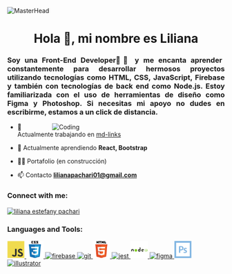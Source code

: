 ![MasterHead](https://user-images.githubusercontent.com/98620685/172761432-2e6a146d-47fe-40a3-810a-49baad34d7bb.png)
<h1 align="center">Hola 👋, mi nombre es Liliana</h1>
<h3 align="justify">Soy una Front-End Developer👩‍💻 y me encanta aprender constantemente para desarrollar hermosos proyectos utilizando tecnologías como HTML, CSS, JavaScript, Firebase y también con tecnologías de back end como  Node.js. Estoy familiarizada con el uso de herramientas de diseño como Figma y Photoshop. Si necesitas mi apoyo no dudes en escribirme, estamos a un click de distancia.</h3>
<img align="right" alt="Coding" width="400" src="https://user-images.githubusercontent.com/98620685/172763447-c7b4066d-1165-44aa-af16-1003e6744d02.png">

- 🔭Actualmente trabajando en [md-links](https://github.com/lilianaEstefanyPachari/LIM017-md-links)

- 🌱 Actualmente aprendiendo **React, Bootstrap**

- 👨‍💻 Portafolio (en construcción)

- 📫 Contacto **lilianapachari01@gmail.com**

<h3 align="left">Connect with me:</h3>
<p align="left">
<a href="https://linkedin.com/in/liliana estefany pachari" target="blank"><img align="center" src="https://raw.githubusercontent.com/rahuldkjain/github-profile-readme-generator/master/src/images/icons/Social/linked-in-alt.svg" alt="liliana estefany pachari" height="30" width="40" /></a>
</p>

<h3 align="left">Languages and Tools:</h3>
<p align="left">
  <a href="https://developer.mozilla.org/en-US/docs/Web/JavaScript" target="_blank" rel="noreferrer"> <img src="https://raw.githubusercontent.com/devicons/devicon/master/icons/javascript/javascript-original.svg" alt="javascript" width="40" height="40"/> </a>
<a href="https://www.w3schools.com/css/" target="_blank" rel="noreferrer"> <img src="https://raw.githubusercontent.com/devicons/devicon/master/icons/css3/css3-original-wordmark.svg" alt="css3" width="40" height="40"/> </a> 
  <a href="https://firebase.google.com/" target="_blank" rel="noreferrer"> <img src="https://www.vectorlogo.zone/logos/firebase/firebase-icon.svg" alt="firebase" width="40" height="40"/> </a> <a href="https://git-scm.com/" target="_blank" rel="noreferrer"> <img src="https://www.vectorlogo.zone/logos/git-scm/git-scm-icon.svg" alt="git" width="40" height="40"/> </a> <a href="https://www.w3.org/html/" target="_blank" rel="noreferrer"> <img src="https://raw.githubusercontent.com/devicons/devicon/master/icons/html5/html5-original-wordmark.svg" alt="html5" width="40" height="40"/> </a>  <a href="https://jestjs.io" target="_blank" rel="noreferrer"> <img src="https://www.vectorlogo.zone/logos/jestjsio/jestjsio-icon.svg" alt="jest" width="40" height="40"/> </a> <a href="https://nodejs.org" target="_blank" rel="noreferrer"> <img src="https://raw.githubusercontent.com/devicons/devicon/master/icons/nodejs/nodejs-original-wordmark.svg" alt="nodejs" width="40" height="40"/> </a>
  <a href="https://www.figma.com/" target="_blank" rel="noreferrer"> <img src="https://www.vectorlogo.zone/logos/figma/figma-icon.svg" alt="figma" width="40" height="40"/> </a> 
  <a href="https://www.photoshop.com/en" target="_blank" rel="noreferrer"> <img src="https://raw.githubusercontent.com/devicons/devicon/master/icons/photoshop/photoshop-line.svg" alt="photoshop" width="40" height="40"/> </a> 
  <a href="https://www.adobe.com/in/products/illustrator.html" target="_blank" rel="noreferrer"> <img src="https://www.vectorlogo.zone/logos/adobe_illustrator/adobe_illustrator-icon.svg" alt="illustrator" width="40" height="40"/> </a> 
</p>
